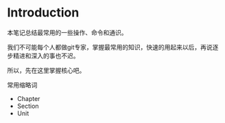 # Introduction

本笔记总结最常用的一些操作、命令和通识。

我们不可能每个人都做git专家，掌握最常用的知识，快速的用起来以后，再说逐步精进和深入的事也不迟。

所以，先在这里掌握核心吧。

常用缩略词
* Chapter
* Section
* Unit